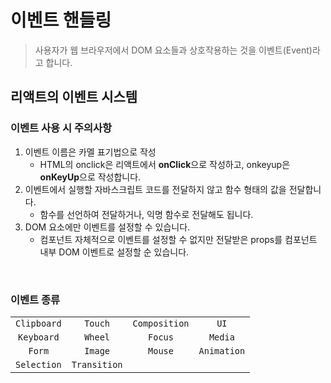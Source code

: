 # 이벤트 핸들링
> 사용자가 웹 브라우저에서 DOM 요소들과 상호작용하는 것을 이벤트(Event)라고 합니다.

## 리액트의 이벤트 시스템
### 이벤트 사용 시 주의사항
1. 이벤트 이름은 카멜 표기법으로 작성
   - HTML의 onclick은 리액트에서 **onClick**으로 작성하고, onkeyup은 **onKeyUp**으로 작성합니다.
2. 이벤트에서 실행할 자바스크립트 코드를 전달하지 않고 함수 형태의 값을 전달합니다.
   - 함수를 선언하여 전달하거나, 익명 함수로 전달해도 됩니다.
3. DOM 요소에만 이벤트를 설정할 수 있습니다.
   - 컴포넌트 자체적으로 이벤트를 설정할 수 없지만 전달받은 props를 컴포넌트 내부 DOM 이벤트로 설정할 순 있습니다.

<br>

### 이벤트 종류
|             |              |               |             |
| :---------: | :----------: | :-----------: | :---------: |
| `Clipboard` |   `Touch`    | `Composition` |    `UI`     |
| `Keyboard`  |   `Wheel`    |    `Focus`    |   `Media`   |
|   `Form`    |   `Image`    |    `Mouse`    | `Animation` |
| `Selection` | `Transition` |               |             |

<br>